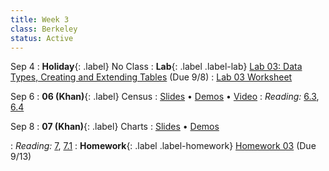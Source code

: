 ```yaml
---
title: Week 3
class: Berkeley
status: Active
---
```


Sep 4
: **Holiday**{: .label} No Class
: **Lab**{: .label .label-lab} [Lab 03: Data Types, Creating and Extending Tables](https://data8.datahub.berkeley.edu/hub/user-redirect/git-pull?repo=https%3A%2F%2Fgithub.com%2Fdata-8%2Fmaterials-fa23&urlpath=tree%2Fmaterials-fa23%2Flab%2Flab03%2Flab03.ipynb) (Due 9/8)
  : [Lab 03 Worksheet](https://drive.google.com/file/d/10usEFhOX_6rBde6A0V4nBEka4YqkXYps/view?usp=drive_link)

Sep 6
: **06 (Khan)**{: .label} Census
  : [Slides](https://docs.google.com/presentation/d/1T2XmShhk1cGlpOgyEOS68-LiOuAMhzk17Dg9lNjMOhU/edit#slide=id.g6e7a646a84_0_205) &#8226; [Demos](https://data8.datahub.berkeley.edu/hub/user-redirect/git-pull?repo=https%3A%2F%2Fgithub.com%2Fdata-8%2Fmaterials-fa23&urlpath=tree%2Fmaterials-fa23%2Flec%2Flec06%2Flec06.ipynb&branch=main) &#8226; [Video](https://bcourses.berkeley.edu/courses/1528314/external_tools/78985)
: *Reading:* [6.3](https://inferentialthinking.com/chapters/06/3/Example_Population_Trends.html), [6.4](https://inferentialthinking.com/chapters/06/4/Example_Sex_Ratios.html)

Sep 8
: **07 (Khan)**{: .label} Charts
	: [Slides](https://docs.google.com/presentation/d/1wYkqfXa7wSWO9GI2sGp12moGAUZPhx4My6_eUPmoITI/edit#slide=id.g610d9f86d0_0_5) &#8226; [Demos](https://data8.datahub.berkeley.edu/hub/user-redirect/git-pull?repo=https%3A%2F%2Fgithub.com%2Fdata-8%2Fmaterials-fa23&urlpath=tree%2Fmaterials-fa23%2Flec%2Flec07%2Flec07.ipynb&branch=main)
   <!-- &#8226; [Video](https://bcourses.berkeley.edu/courses/1528314/external_tools/78985) -->
: *Reading:* [7](https://inferentialthinking.com/chapters/07/Visualization.html), [7.1](https://inferentialthinking.com/chapters/07/1/Visualizing_Categorical_Distributions.html)
: **Homework**{: .label .label-homework} [Homework 03](https://data8.datahub.berkeley.edu/hub/user-redirect/git-pull?repo=https%3A%2F%2Fgithub.com%2Fdata-8%2Fmaterials-fa23&urlpath=tree%2Fmaterials-fa23%2Fhw%2Fhw03%2Fhw03.ipynb) (Due 9/13)

